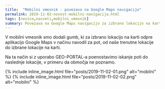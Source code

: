 ```yaml
---
title:  "Mobilni vmesnik - povezava na Google Maps navigacijo"
permalink: 2019-11-02-novost-mobilni-navigacija.html
tags: [novice,nasveti,mobilni_vmesnik]
summary: Povezava na Google Maps navigacijo za izbrano lokacijo na karti.
---
```


V mobilni vmesnik smo dodali gumb, ki za izbrano lokacijo na karti odpre aplikacijo Google Maps v načinu navodil za pot,
od naše trenutne lokacije do izbrane lokacije na karti.

Na ta način si z uporabo GEO-PORTAL-a poenostavimo iskanje poti do naslednje lokacije, v primeru da območja ne poznamo.

{% include inline_image.html file="posts/2019-11-02-01.png" alt="mobilni" %} {% include inline_image.html file="posts/2019-11-02-02.png" alt="mobilni" %}
